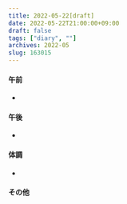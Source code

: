 ```yaml
---
title: 2022-05-22[draft]
date: 2022-05-22T21:00:00+09:00
draft: false
tags: ["diary", ""]
archives: 2022-05
slug: 163015
---
```

#### 午前
- 
#### 午後
- 
#### 体調
- 
#### その他